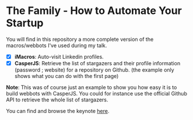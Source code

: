 # The Family - How to Automate Your Startup

You will find in this repository a more complete version of the macros/webbots
I've used during my talk.

* [x] **iMacros**: Auto-visit Linkedin profiles.
* [x] **CasperJS**: Retrieve the list of stargazers and their profile information (password ; website) for a repository on Github. (the example only shows what you can do with the first page)

**Note**: This was of course just an example to show you how easy it is to build webbots with CasperJS. You could for instance use the official Github API to retrieve the whole list of stargazers.

You can find and browse the keynote [here](http://www.slideshare.net/gentlenode).
